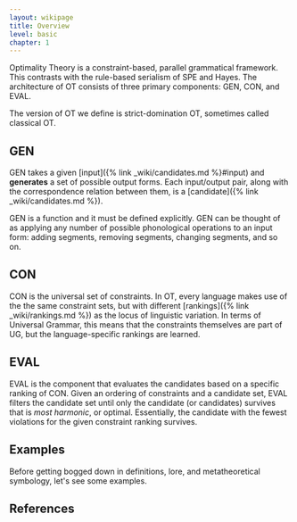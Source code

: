 ```yaml
---
layout: wikipage
title: Overview
level: basic
chapter: 1
---
```


Optimality Theory is a constraint-based, parallel grammatical framework. This contrasts with the rule-based serialism of SPE and Hayes. The architecture of OT consists of three primary components: GEN, CON, and EVAL.

The version of OT we define is strict-domination OT, sometimes called classical OT. 

## GEN

GEN takes a given [input]({% link _wiki/candidates.md %}#input) and **generates** a set of possible output forms. Each input/output pair, along with the correspondence relation between them, is a [candidate]({% link _wiki/candidates.md %}).

GEN is a function and it must be defined explicitly. GEN can be thought of as applying any number of possible phonological operations to an input form: adding segments, removing segments, changing segments, and so on. 

## CON

CON is the universal set of constraints. In OT, every language makes use of the the same constraint sets, but with different [rankings]({% link _wiki/rankings.md %}) as the locus of linguistic variation. In terms of Universal Grammar, this means that the constraints themselves are part of UG, but the language-specific rankings are learned. 

## EVAL

EVAL is the component that evaluates the candidates based on a specific ranking of CON. Given an ordering of constraints and a candidate set, EVAL filters the candidate set until only the candidate (or candidates) survives that is *most harmonic*, or optimal. Essentially, the candidate with the fewest violations for the given constraint ranking survives. 

## Examples

Before getting bogged down in definitions, lore, and metatheoretical symbology, let's see some examples. 


## References
